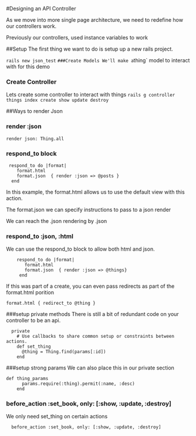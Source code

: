 #Designing an API Controller

As we move into more single page architecture, we need to redefine how our controllers work.

Previously our controllers, used instance variables to work 

##Setup
The first thing we want to do is setup up a new rails project.

`rails new json_test`
`
###Create Models
We'll make a `thing` model to interact with for this demo

### Create Controller
Lets create some controller to interact with things
`rails g controller things index create show update destroy`

##Ways to render Json

### render :json
```
render json: Thing.all
```
### respond_to block
```
 respond_to do |format|
    format.html  
    format.json  { render :json => @posts }
  end
  ```
In this example, the format.html allows us to use the default view with this action.

The format.json we can specify instructions to pass to a json render

We can reach the .json rendering by .json
  

### respond_to :json, :html
We can use the respond_to block to allow both html and json.

```
    respond_to do |format|
       format.html
       format.json  { render :json => @things}
     end
```

If this was part of a create, you can even pass redirects as part of the format.html porition

`format.html { redirect_to @thing }`

###setup private methods
There is still a bit of redundant code on your controller to be an api.

```
  private
    # Use callbacks to share common setup or constraints between actions.
    def set_thing
      @thing = Thing.find(params[:id])
    end
```
    

###setup strong params
We can also place this in our private section

```
def thing_params
      params.require(:thing).permit(:name, :desc)
    end
```

### before_action :set_book, only: [:show, :update, :destroy]

We only need  set_thing on certain actions

```
  before_action :set_book, only: [:show, :update, :destroy]
```

